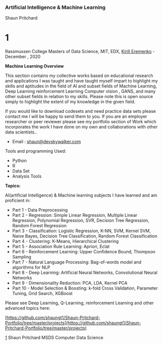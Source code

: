 ### Artificial Intelligence &amp; Machine Learning

Shaun Pritchard
# 1
 Rassmussen College Masters of Data Science, MIT, EDX, [Kirill Eremenko](https://www.udemy.com/user/kirilleremenko/) - December , 2020

**Machine Learning Overview**

This section contains my collective works based on educational research and applications I was taught and have taught myself impart to highlight my skills and aptitudes in the field of AI and subset fields of Machine Learning, Deep Learning reinforcement Learning Computer vision , GANS, and many other subset fields in relation to my skills. Please note this is open source simply to highlight the extent of my knowledge in the given field.

If you would like to download codesets and need practice data sets please contact me I will be happy to send them to you. If you are an employer researcher or peer reviewer please see my portfolio section of Work which incorporates the work I have done on my own and collaborations with other data scientists..

- Email : [shaun@devskywalker.com](mailto:shaun@devskywalker.com)

Tools and programming Used:
- Python
- R
- Data Set
- Analysis Tools

**Topics:**

AI(artificial Intelligence) &amp; Machine learning subjects I have learned and am proficient in:

- Part 1 - Data Preprocessing
- Part 2 - Regression: Simple Linear Regression, Multiple Linear Regression, Polynomial Regression, SVR, Decision Tree Regression, Random Forest Regression
- Part 3 - Classification: Logistic Regression, K-NN, SVM, Kernel SVM, Naive Bayes, Decision Tree Classification, Random Forest Classification
- Part 4 - Clustering: K-Means, Hierarchical Clustering
- Part 5 - Association Rule Learning: Apriori, Eclat
- Part 6 - Reinforcement Learning: Upper Confidence Bound, Thompson Sampling
- Part 7 - Natural Language Processing: Bag-of-words model and algorithms for NLP
- Part 8 - Deep Learning: Artificial Neural Networks, Convolutional Neural Networks
- Part 9 - Dimensionality Reduction: PCA, LDA, Kernel PCA
- Part 10 - Model Selection &amp; Boosting: k-fold Cross Validation, Parameter Tuning, Grid Search, XGBoost

Please see Deep Learning, Q-Learning, reinforcement Learning and other advanced topics here:

[https://github.com/shaungt1/Shaun-Pritchard-Portfolio/tree/master/projects](https://github.com/shaungt1/Shaun-Pritchard-Portfolio/tree/master/projects)

[1](#sdfootnote1anc) Shaun Pritchard MSDS Computer Data Science
